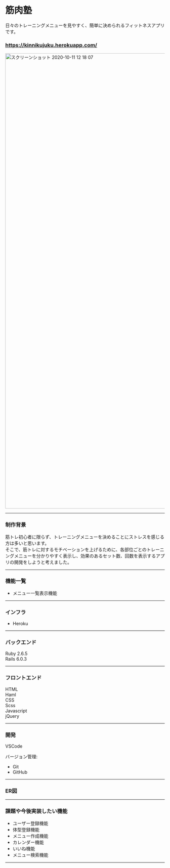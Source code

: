 # 筋肉塾

日々のトレーニングメニューを見やすく、簡単に決められるフィットネスアプリです。<br/>


### https://kinnikujuku.herokuapp.com/

<a href="https://kinnikujuku.herokuapp.com/">
  <img width="1440" alt="スクリーンショット 2020-10-11 12 18 07" src="https://user-images.githubusercontent.com/67801049/95669481-1fc9ad00-0bbc-11eb-9d4a-14ad1de72837.png"></a>

---
### 制作背景

筋トレ初心者に限らず、トレーニングメニューを決めることにストレスを感じる方は多いと思います。<br/>
そこで、筋トレに対するモチベーションを上げるために、各部位ごとのトレーニングメニューを分かりやすく表示し、効果のあるセット数、回数を表示するアプリの開発をしようと考えました。

---
### 機能一覧
* メニュー一覧表示機能 
---
### インフラ
* Heroku

---
### バックエンド
Ruby 2.6.5<br/>
Rails 6.0.3<br/>

---
### フロントエンド
HTML <br/>
Haml <br/>
CSS <br/>
Scss <br/>
Javascript <br/>
jQuery <br/>

---
### 開発
VSCode<br/>

バージョン管理:<br/>
* Git
* GitHub

---
### ER図


---
### 課題や今後実装したい機能
* ユーザー登録機能
* 体型登録機能
* メニュー作成機能
* カレンダー機能
* いいね機能
* メニュー検索機能

---

